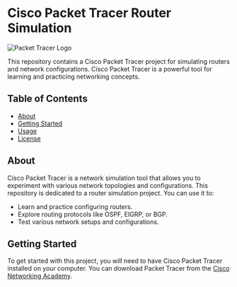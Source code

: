 # Cisco Packet Tracer Router Simulation

![Packet Tracer Logo](https://www.packettracernetwork.com/wp-content/uploads/2018/04/PT-Logo-Standard.png)

This repository contains a Cisco Packet Tracer project for simulating routers and network configurations. Cisco Packet Tracer is a powerful tool for learning and practicing networking concepts.

## Table of Contents

- [About](#about)
- [Getting Started](#getting-started)
- [Usage](#usage)
- [License](#license)

## About

Cisco Packet Tracer is a network simulation tool that allows you to experiment with various network topologies and configurations. This repository is dedicated to a router simulation project. You can use it to:

- Learn and practice configuring routers.
- Explore routing protocols like OSPF, EIGRP, or BGP.
- Test various network setups and configurations.

## Getting Started

To get started with this project, you will need to have Cisco Packet Tracer installed on your computer. You can download Packet Tracer from the [Cisco Networking Academy](https://www.netacad.com/courses/packet-tracer).

